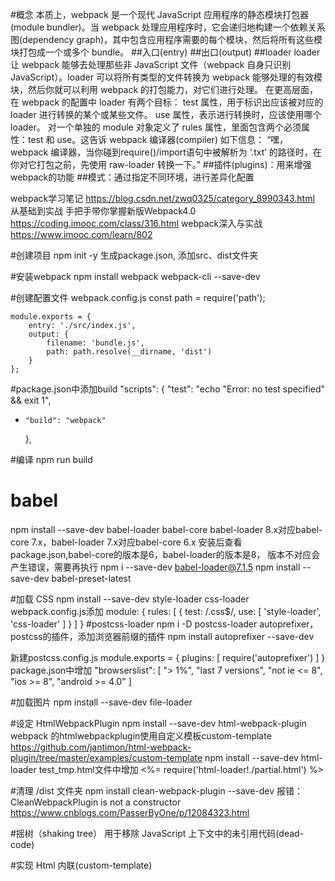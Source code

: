 #概念
 本质上，webpack 是一个现代 JavaScript 应用程序的静态模块打包器(module bundler)。当 webpack 处理应用程序时，它会递归地构建一个依赖关系图(dependency graph)，其中包含应用程序需要的每个模块，然后将所有这些模块打包成一个或多个 bundle。
 ##入口(entry)
 ##出口(output)
 ##loader
 loader 让 webpack 能够去处理那些非 JavaScript 文件（webpack 自身只识别 JavaScript）。loader 可以将所有类型的文件转换为 webpack 能够处理的有效模块，然后你就可以利用 webpack 的打包能力，对它们进行处理。
 在更高层面，在 webpack 的配置中 loader 有两个目标：
   test 属性，用于标识出应该被对应的 loader 进行转换的某个或某些文件。
   use 属性，表示进行转换时，应该使用哪个 loader。
 对一个单独的 module 对象定义了 rules 属性，里面包含两个必须属性：test 和 use。这告诉 webpack 编译器(compiler) 如下信息：
 “嘿，webpack 编译器，当你碰到require()/import语句中被解析为 ‘.txt’ 的路径时，在你对它打包之前，先使用 raw-loader 转换一下。”
 ##插件(plugins)：用来增强webpack的功能
 ##模式：通过指定不同环境，进行差异化配置

  webpack学习笔记
  https://blog.csdn.net/zwq0325/category_8990343.html
  从基础到实战 手把手带你掌握新版Webpack4.0
  https://coding.imooc.com/class/316.html
  webpack深入与实战
  https://www.imooc.com/learn/802
  
#创建项目
 npm init -y
 生成package.json, 添加src、dist文件夹

#安装webpack 
npm install webpack webpack-cli --save-dev

#创建配置文件 webpack.config.js
    const path = require('path');

    module.exports = {
        entry: './src/index.js',
        output: {
            filename: 'bundle.js',
            path: path.resolve(__dirname, 'dist')
        }
    };

#package.json中添加build
    "scripts": {
      "test": "echo \"Error: no test specified\" && exit 1",
+     "build": "webpack"
    },

#编译
 npm run build

# babel
 npm install --save-dev babel-loader babel-core
 babel-loader 8.x对应babel-core 7.x，babel-loader 7.x对应babel-core 6.x
 安装后查看package.json,babel-core的版本是6，babel-loader的版本是8，
 版本不对应会产生错误，需要再执行
 npm i --save-dev babel-loader@7.1.5
 npm install --save-dev babel-preset-latest

#加载 CSS
 npm install --save-dev style-loader css-loader
 webpack.config.js添加
    module: {
        rules: [
        {
            test: /\.css$/,
            use: [
            'style-loader',
            'css-loader'
            ]
        }
        ]
    }
#postcss-loader
 npm i -D postcss-loader
 autoprefixer，postcss的插件，添加浏览器前缀的插件
 npm install autoprefixer --save-dev

 新建postcss.config.js
 module.exports = {
    plugins: [
        require('autoprefixer')
    ]
 }
 package.json中增加
   "browserslist": [
    "> 1%",
    "last 7 versions",
    "not ie <= 8",
    "ios >= 8",
    "android >= 4.0"
  ]
  
#加载图片
 npm install --save-dev file-loader

#设定 HtmlWebpackPlugin
 npm install --save-dev html-webpack-plugin
 webpack 的htmlwebpackplugin使用自定义模板custom-template
 https://github.com/jantimon/html-webpack-plugin/tree/master/examples/custom-template
 npm install --save-dev html-loader
 test_tmp.html文件中增加
 <%= require('html-loader!./partial.html') %>

#清理 /dist 文件夹
 npm install clean-webpack-plugin --save-dev
 报错：CleanWebpackPlugin is not a constructor
 https://www.cnblogs.com/PasserByOne/p/12084323.html

#摇树（shaking tree）
 用于移除 JavaScript 上下文中的未引用代码(dead-code)

#实现 Html 内联(custom-template)
 
 